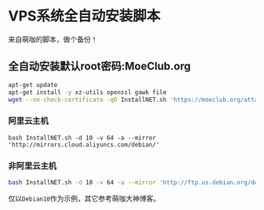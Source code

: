 # VPS系统全自动安装脚本
来自萌咖的脚本，做个备份！

## 全自动安装默认root密码:MoeClub.org
```bash
apt-get update
apt-get install -y xz-utils openssl gawk file
wget --no-check-certificate -qO InstallNET.sh 'https://moeclub.org/attachment/LinuxShell/InstallNET.sh' && chmod a+x InstallNET.sh
```
### 阿里云主机
```
bash InstallNET.sh -d 10 -v 64 -a --mirror 'http://mirrors.cloud.aliyuncs.com/debian/'
```
### 非阿里云主机
```bash
bash InstallNET.sh -d 10 -v 64 -a --mirror 'http://ftp.us.debian.org/debian/'
```
仅以```Debian10```作为示例，其它参考萌咖大神博客。
